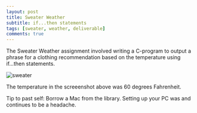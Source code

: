 ```yaml
---
layout: post
title: Sweater Weather
subtitle: if...then statements
tags: [sweater, weather, deliverable]
comments: true
---
```


The Sweater Weather assignment involved writing a C-program to output a phrase for a clothing recommendation based on the temperature using if...then statements.

![sweater](http://Rebecca-ET.github.io/img/sweater.PNG)

The temperature in the screeenshot above was 60 degrees Fahrenheit.

Tip to past self: Borrow a Mac from the library. Setting up your PC was and continues to be a headache.
